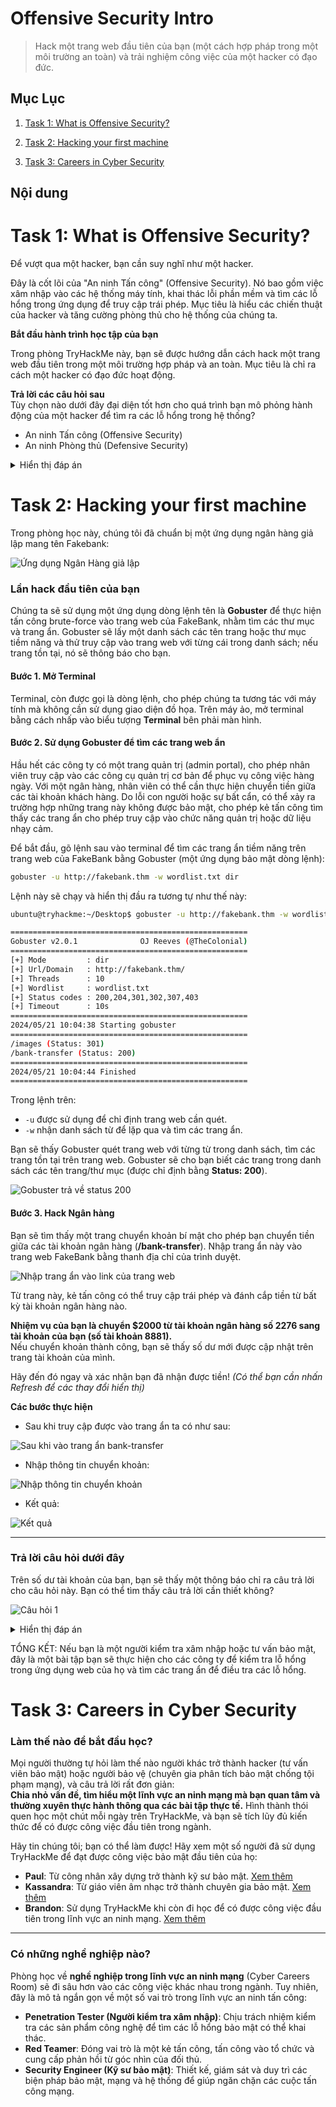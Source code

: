 # Offensive Security Intro
> Hack một trang web đầu tiên của bạn (một cách hợp pháp trong một môi trường an toàn) và trải nghiệm công việc của một hacker có đạo đức.

## Mục Lục

1. [Task 1: What is Offensive Security?](#task-1-what-is-offensive-security)

2. [Task 2: Hacking your first machine](#task-2-hacking-your-first-machine)

3. [Task 3: Careers in Cyber Security](#task-3-careers-in-cyber-security)

## Nội dung

# Task 1: What is Offensive Security?

Để vượt qua một hacker, bạn cần suy nghĩ như một hacker.  

Đây là cốt lõi của "An ninh Tấn công" (Offensive Security). Nó bao gồm việc xâm nhập vào các hệ thống máy tính, khai thác lỗi phần mềm và tìm các lỗ hổng trong ứng dụng để truy cập trái phép. Mục tiêu là hiểu các chiến thuật của hacker và tăng cường phòng thủ cho hệ thống của chúng ta.  

**Bắt đầu hành trình học tập của bạn**  

Trong phòng TryHackMe này, bạn sẽ được hướng dẫn cách hack một trang web đầu tiên trong một môi trường hợp pháp và an toàn. Mục tiêu là chỉ ra cách một hacker có đạo đức hoạt động.  

**Trả lời các câu hỏi sau**  
Tùy chọn nào dưới đây đại diện tốt hơn cho quá trình bạn mô phỏng hành động của một hacker để tìm ra các lỗ hổng trong hệ thống?  

- An ninh Tấn công (Offensive Security)  
- An ninh Phòng thủ (Defensive Security)

<details>
  <summary>Hiển thị đáp án</summary>
  Đáp án: Offensive Security
</details>

# Task 2: Hacking your first machine

Trong phòng học này, chúng tôi đã chuẩn bị một ứng dụng ngân hàng giả lập mang tên Fakebank:

![Ứng dụng Ngân Hàng giả lập](.///1_Offensive_Security_Intro/2.1.png)


### **Lần hack đầu tiên của bạn**  

Chúng ta sẽ sử dụng một ứng dụng dòng lệnh tên là **Gobuster** để thực hiện tấn công brute-force vào trang web của FakeBank, nhằm tìm các thư mục và trang ẩn. Gobuster sẽ lấy một danh sách các tên trang hoặc thư mục tiềm năng và thử truy cập vào trang web với từng cái trong danh sách; nếu trang tồn tại, nó sẽ thông báo cho bạn.  

#### **Bước 1. Mở Terminal**  

Terminal, còn được gọi là dòng lệnh, cho phép chúng ta tương tác với máy tính mà không cần sử dụng giao diện đồ họa. Trên máy ảo, mở terminal bằng cách nhấp vào biểu tượng **Terminal** bên phải màn hình.  

#### **Bước 2. Sử dụng Gobuster để tìm các trang web ẩn**  

Hầu hết các công ty có một trang quản trị (admin portal), cho phép nhân viên truy cập vào các công cụ quản trị cơ bản để phục vụ công việc hàng ngày. Với một ngân hàng, nhân viên có thể cần thực hiện chuyển tiền giữa các tài khoản khách hàng. Do lỗi con người hoặc sự bất cẩn, có thể xảy ra trường hợp những trang này không được bảo mật, cho phép kẻ tấn công tìm thấy các trang ẩn cho phép truy cập vào chức năng quản trị hoặc dữ liệu nhạy cảm.  

Để bắt đầu, gõ lệnh sau vào terminal để tìm các trang ẩn tiềm năng trên trang web của FakeBank bằng Gobuster (một ứng dụng bảo mật dòng lệnh):  

```bash
gobuster -u http://fakebank.thm -w wordlist.txt dir
```

Lệnh này sẽ chạy và hiển thị đầu ra tương tự như thế này:  

```bash
ubuntu@tryhackme:~/Desktop$ gobuster -u http://fakebank.thm -w wordlist.txt dir

=====================================================
Gobuster v2.0.1              OJ Reeves (@TheColonial)
=====================================================
[+] Mode         : dir
[+] Url/Domain   : http://fakebank.thm/
[+] Threads      : 10
[+] Wordlist     : wordlist.txt
[+] Status codes : 200,204,301,302,307,403
[+] Timeout      : 10s
=====================================================
2024/05/21 10:04:38 Starting gobuster
=====================================================
/images (Status: 301)
/bank-transfer (Status: 200)
=====================================================
2024/05/21 10:04:44 Finished
=====================================================
```

Trong lệnh trên:  

- `-u` được sử dụng để chỉ định trang web cần quét.  
- `-w` nhận danh sách từ để lặp qua và tìm các trang ẩn.  

Bạn sẽ thấy Gobuster quét trang web với từng từ trong danh sách, tìm các trang tồn tại trên trang web. Gobuster sẽ cho bạn biết các trang trong danh sách các tên trang/thư mục (được chỉ định bằng **Status: 200**).  

![Gobuster trả về status 200](.///img/2.2.png)

#### **Bước 3. Hack Ngân hàng**  

Bạn sẽ tìm thấy một trang chuyển khoản bí mật cho phép bạn chuyển tiền giữa các tài khoản ngân hàng (**/bank-transfer**). Nhập trang ẩn này vào trang web FakeBank bằng thanh địa chỉ của trình duyệt.  

![Nhập trang ẩn vào link của trang web](.///img/2.3.png)

Từ trang này, kẻ tấn công có thể truy cập trái phép và đánh cắp tiền từ bất kỳ tài khoản ngân hàng nào.

**Nhiệm vụ của bạn là chuyển $2000 từ tài khoản ngân hàng số 2276 sang tài khoản của bạn (số tài khoản 8881).**  
Nếu chuyển khoản thành công, bạn sẽ thấy số dư mới được cập nhật trên trang tài khoản của mình.  

Hãy đến đó ngay và xác nhận bạn đã nhận được tiền! *(Có thể bạn cần nhấn Refresh để các thay đổi hiển thị)*  

**Các bước thực hiện**

- Sau khi truy cập được vào trang ẩn ta có như sau:

![Sau khi vào trang ẩn bank-transfer](.///img/2.4.png)

- Nhập thông tin chuyển khoản:

![Nhập thông tin chuyển khoản](.///img/2.5.png)

- Kết quả:

![Kết quả](.///img/2.6.png)

---

### **Trả lời câu hỏi dưới đây**  

 Trên số dư tài khoản của bạn, bạn sẽ thấy một thông báo chỉ ra câu trả lời cho câu hỏi này. Bạn có thể tìm thấy câu trả lời cần thiết không?  

![Câu hỏi 1](.///img/2.7.png)

<details>
  <summary>Hiển thị đáp án</summary>
  Đáp án: BANK-HACKED
</details>

TỔNG KẾT: Nếu bạn là một người kiểm tra xâm nhập hoặc tư vấn bảo mật, đây là một bài tập bạn sẽ thực hiện cho các công ty để kiểm tra lỗ hổng trong ứng dụng web của họ và tìm các trang ẩn để điều tra các lỗ hổng.  

# Task 3: Careers in Cyber Security

### **Làm thế nào để bắt đầu học?**  

Mọi người thường tự hỏi làm thế nào người khác trở thành hacker (tư vấn viên bảo mật) hoặc người bảo vệ (chuyên gia phân tích bảo mật chống tội phạm mạng), và câu trả lời rất đơn giản:  
**Chia nhỏ vấn đề, tìm hiểu một lĩnh vực an ninh mạng mà bạn quan tâm và thường xuyên thực hành thông qua các bài tập thực tế.** Hình thành thói quen học một chút mỗi ngày trên TryHackMe, và bạn sẽ tích lũy đủ kiến thức để có được công việc đầu tiên trong ngành.  

Hãy tin chúng tôi; bạn có thể làm được! Hãy xem một số người đã sử dụng TryHackMe để đạt được công việc bảo mật đầu tiên của họ:  

- **Paul**: Từ công nhân xây dựng trở thành kỹ sư bảo mật. [Xem thêm](https://tryhackme.com/r/resources/blog/construction-worker-to-security-engineer-how-paul-used-tryhackme-to-land-his-first-job-in-security)  
- **Kassandra**: Từ giáo viên âm nhạc trở thành chuyên gia bảo mật. [Xem thêm](https://tryhackme.com/r/resources/blog/the-teacher-becomes-the-student)  
- **Brandon**: Sử dụng TryHackMe khi còn đi học để có được công việc đầu tiên trong lĩnh vực an ninh mạng. [Xem thêm](https://tryhackme.com/r/resources/blog/brandons-success-story)  

---

### **Có những nghề nghiệp nào?**  

Phòng học về **nghề nghiệp trong lĩnh vực an ninh mạng** (Cyber Careers Room) sẽ đi sâu hơn vào các công việc khác nhau trong ngành. Tuy nhiên, đây là mô tả ngắn gọn về một số vai trò trong lĩnh vực an ninh tấn công:  

- **Penetration Tester (Người kiểm tra xâm nhập)**: Chịu trách nhiệm kiểm tra các sản phẩm công nghệ để tìm các lỗ hổng bảo mật có thể khai thác.  
- **Red Teamer**: Đóng vai trò là một kẻ tấn công, tấn công vào tổ chức và cung cấp phản hồi từ góc nhìn của đối thủ.  
- **Security Engineer (Kỹ sư bảo mật)**: Thiết kế, giám sát và duy trì các biện pháp bảo mật, mạng và hệ thống để giúp ngăn chặn các cuộc tấn công mạng.  
